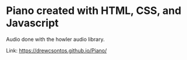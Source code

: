 # Piano created with HTML, CSS, and Javascript

Audio done with the howler audio library.

Link: https://drewcsontos.github.io/Piano/
